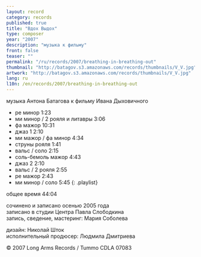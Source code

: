 ```yaml
---
layout: record
category: records
published: true
title: "Вдох Выдох"
type: composer
year: "2007"
description: "музыка к фильму"
front: false
teaser: ""
permalink: "/ru/records/2007/breathing-in-breathing-out"
thumbnail: "http://batagov.s3.amazonaws.com/records/thumbnails/V_V.jpg"
artwork: "http://batagov.s3.amazonaws.com/records/thumbnails/V_V.jpg"
lang: ru
l10n: /en/records/2007/breathing-in-breathing-out
---
```


музыка Антона Батагова к фильму Ивана Дыховичного 

 	
- ре минор 1:23
- ми минор / 2 рояля и литавры 3:06 
- фа мажор 10:31
- джаз 1 2:10
- ми мажор / фа минор 4:34
- струны рояля 1:41
- вальс / соло 2:15 
- соль-бемоль мажор 4:43
- джаз 2 2:10
- вальс / 2 рояля 2:55
- ре мажор 2:43
- ми минор / соло 5:45
{: .playlist}

общее время 44:04  
  
сочинено и записано осенью 2005 года  
записано в студии Центра Павла Слободкина  
запись, сведение, мастеринг: Мария Соболева  
  
дизайн: Николай Шток  
исполнительный продюсер: Людмила Дмитриева  
  
© 2007 Long Arms Records / Tummo CDLA 07083